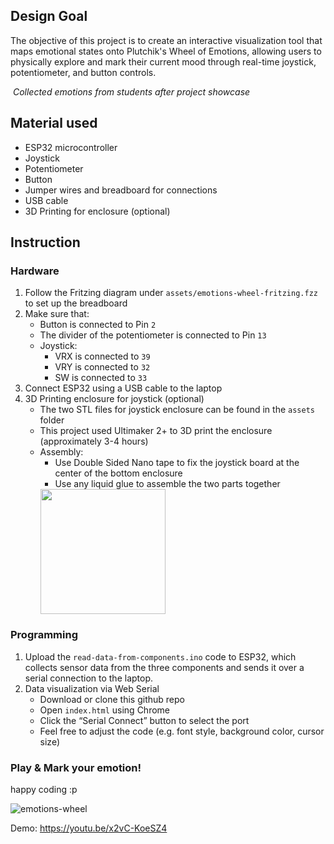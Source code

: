 ## Design Goal

The objective of this project is to create an interactive visualization tool that maps emotional states onto Plutchik's Wheel of Emotions, allowing users to physically explore and mark their current mood through real-time joystick, potentiometer, and button controls. 

<p>
    <img src="https://github.com/user-attachments/assets/efc85615-8da4-4641-ba01-e53c47323840" alt>
    <em>Collected emotions from students after project showcase</em>
</p>


## Material used

- ESP32 microcontroller
- Joystick
- Potentiometer
- Button
- Jumper wires and breadboard for connections
- USB cable
- 3D Printing for enclosure (optional)

## Instruction

### Hardware

1. Follow the Fritzing diagram under `assets/emotions-wheel-fritzing.fzz` to set up the breadboard
2. Make sure that:
    - Button is connected to Pin `2`
    - The divider of the potentiometer is connected to Pin `13`
    - Joystick:
        - VRX is connected to `39`
        - VRY is connected to `32`
        - SW is connected to `33`
3. Connect ESP32 using a USB cable to the laptop
4. 3D Printing enclosure for joystick (optional)
    - The two STL files for joystick enclosure can be found in the `assets` folder
    - This project used Ultimaker 2+ to 3D print the enclosure (approximately 3-4 hours)
    - Assembly:
        - Use Double Sided Nano tape to fix the joystick board at the center of the bottom enclosure
        - Use any liquid glue to assemble the two parts together
      <img src="https://github.com/user-attachments/assets/3b8632d4-eaf2-403a-9ce3-af01408d5b4e" width="200">

### Programming

1. Upload the `read-data-from-components.ino` code to ESP32, which collects sensor data from the three components and sends it over a serial connection to the laptop.
2. Data visualization via Web Serial
    - Download or clone this github repo
    - Open `index.html` using Chrome
    - Click the “Serial Connect” button to select the port
    - Feel free to adjust the code (e.g. font style, background color, cursor size)

### Play & Mark your emotion!

happy coding :p

![emotions-wheel](https://github.com/user-attachments/assets/6ab929c9-4abf-4073-986c-f9f70166b444)

Demo: https://youtu.be/x2vC-KoeSZ4

